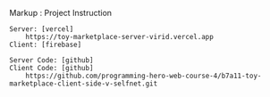 Markup : Project Instruction
    
    Server: [vercel]
        https://toy-marketplace-server-virid.vercel.app
    Client: [firebase]

    Server Code: [github]
    Client Code: [github]
        https://github.com/programming-hero-web-course-4/b7a11-toy-marketplace-client-side-v-selfnet.git